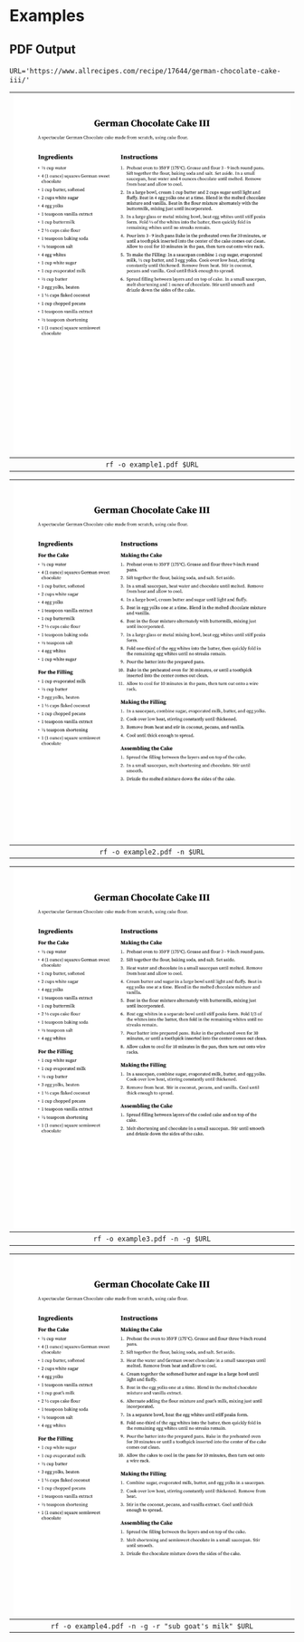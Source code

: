 # Examples

## PDF Output

```
URL='https://www.allrecipes.com/recipe/17644/german-chocolate-cake-iii/'
```

| ![Example 1](example1-1.jpg) |
|:----------------------------:|
|  `rf -o example1.pdf $URL`   |

| ![Example 2](example2-1.jpg) |
|:----------------------------:|
| `rf -o example2.pdf -n $URL` |

|  ![Example 3](example3-1.jpg)   |
|:-------------------------------:|
| `rf -o example3.pdf -n -g $URL` |

|             ![Example 4](example4-1.jpg)             |
|:----------------------------------------------------:|
| `rf -o example4.pdf -n -g -r "sub goat's milk" $URL` |
